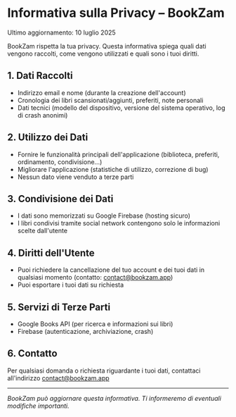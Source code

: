 # Informativa sulla Privacy – BookZam

Ultimo aggiornamento: 10 luglio 2025

BookZam rispetta la tua privacy. Questa informativa spiega quali dati vengono raccolti, come vengono utilizzati e quali sono i tuoi diritti.

## 1. Dati Raccolti

- Indirizzo email e nome (durante la creazione dell'account)
- Cronologia dei libri scansionati/aggiunti, preferiti, note personali
- Dati tecnici (modello del dispositivo, versione del sistema operativo, log di crash anonimi)

## 2. Utilizzo dei Dati

- Fornire le funzionalità principali dell'applicazione (biblioteca, preferiti, ordinamento, condivisione...)
- Migliorare l'applicazione (statistiche di utilizzo, correzione di bug)
- Nessun dato viene venduto a terze parti

## 3. Condivisione dei Dati

- I dati sono memorizzati su Google Firebase (hosting sicuro)
- I libri condivisi tramite social network contengono solo le informazioni scelte dall'utente

## 4. Diritti dell'Utente

- Puoi richiedere la cancellazione del tuo account e dei tuoi dati in qualsiasi momento (contatto: contact@bookzam.app)
- Puoi esportare i tuoi dati su richiesta

## 5. Servizi di Terze Parti

- Google Books API (per ricerca e informazioni sui libri)
- Firebase (autenticazione, archiviazione, crash)

## 6. Contatto

Per qualsiasi domanda o richiesta riguardante i tuoi dati, contattaci all'indirizzo contact@bookzam.app

---

*BookZam può aggiornare questa informativa. Ti informeremo di eventuali modifiche importanti.*

